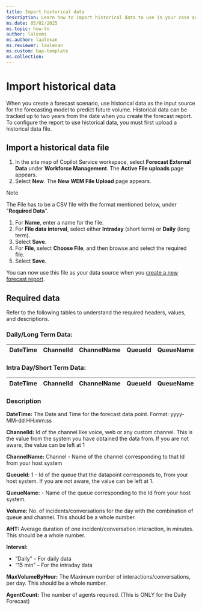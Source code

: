 ```yaml
---
title: Import historical data
description: Learn how to import historical data to use in your case and conversation forecast scenarios.
ms.date: 05/02/2025
ms.topic: how-to
author: lalexms
ms.author: laalexan
ms.reviewer: laalexan
ms.custom: bap-template
ms.collection:
---
```

# Import historical data

When you create a forecast scenario, use historical data as the input source for the forecasting model to predict future volume. Historical data can be tracked up to two years from the date when you create the forecast report. To configure the report to use historical data, you must first upload a historical data file.

## Import a historical data file 

1. In the site map of Copilot Service workspace, select **Forecast External Data** under **Workforce Management**. The **Active File uploads** page appears.
1. Select **New**. The **New WEM File Upload** page appears.

> [!NOTE]  
> The File has to be a CSV file with the format mentioned below, under "**Required Data**".

1. For **Name**, enter a name for the file.
1. For **File data interval**, select either **Intraday** (short term) or **Daily** (long term).
1. Select **Save**.
1. For **File**, select **Choose File**, and then browse and select the required file.
1. Select **Save**.

You can now use this file as your data source when you [create a new forecast report](wfm-forecast-scenarios.md#create-a-short-term-or-long-term-forecast-report).

## Required data

Refer to the following tables to understand the required headers, values, and descriptions.


### Daily/Long Term Data:

 **DateTime** | **ChannelId** | **ChannelName** | **QueueId** | **QueueName** | **Volume** | **AHT** | **Interval** | **MaxVolumeByHour** | **AgentCount** 
--------------|---------------|-----------------|-------------|---------------|------------|---------|--------------|---------------------|----------------


 
### Intra Day/Short Term Data:
 **DateTime** | **ChannelId** | **ChannelName** | **QueueId** | **QueueName** | **Volume** | **AHT** | **Interval** | **MaxVolumeByHour** 
--------------|---------------|-----------------|-------------|---------------|------------|---------|--------------|---------------------

### Description  
**DateTime:** The Date and Time for the forecast data point. Format: yyyy-MM-dd HH:mm:ss  

**ChannelId:** Id of the channel like voice, web or any custom channel. This is the value from the system you have obtained the data from. If you are not aware, the value can be left at 1  

**ChannelName:** Channel - Name of the channel corresponding to that Id from your host system  

**QueueId:** 1 - Id of the queue that the datapoint corresponds to, from your host system. If you are not aware, the value can be left at 1.  

**QueueName:** - Name of the queue corresponding to the Id from your host system.  

**Volume:**  No. of incidents/conversations for the day with the combination of queue and channel. This should be a whole number.  

**AHT:** Average duration of one incident/conversation interaction, in minutes. This should be a whole number.  

**Interval:**   
* “Daily” – For daily data  
* “15 min” – For the intraday data  

**MaxVolumeByHour:** The Maximum number of interactions/conversations, per day. This should be a whole number.  

**AgentCount:** The number of agents required. (This is ONLY for the Daily Forecast)
